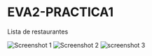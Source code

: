 # EVA2-PRACTICA1
Lista de restaurantes


![Screenshot 1](http://i.imgur.com/dCisKx1.png) ![Screenshot 2](http://i.imgur.com/dmwft6x.png) 
![screenshot 3](http://i.imgur.com/qweNkrM.png)
